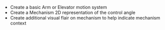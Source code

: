 
- Create a basic Arm or Elevator motion system
- Create a Mechanism 2D representation of the control angle
- Create additional visual flair on mechanism to help indicate mechanism context